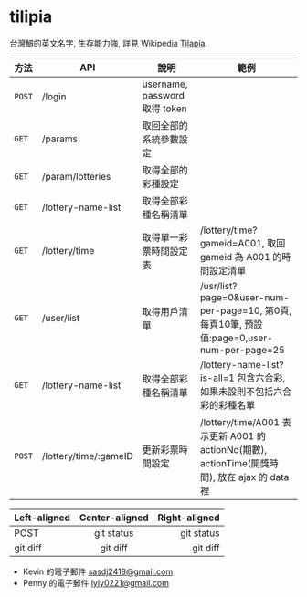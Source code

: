 
# tilipia
台灣鯛的英文名字, 生存能力強, 詳見 Wikipedia [Tilapia](https://en.wikipedia.org/wiki/Tilapia).

| 方法 | API | 說明 | 範例 |
| --- | --- | --- | --- |
| `POST` | /login | username, password 取得 token ||
| `GET` | /params | 取回全部的系統參數設定 ||
| `GET` | /param/lotteries | 取得全部的彩種設定 ||
| `GET` | /lottery-name-list | 取得全部彩種名稱清單 ||
| `GET` | /lottery/time | 取得單一彩票時間設定表 | /lottery/time?gameid=A001, 取回 gameid 為 A001 的時間設定清單 |
| `GET` | /user/list | 取得用戶清單 | /usr/list?page=0&user-num-per-page=10, 第0頁, 每頁10筆, 預設值:page=0,user-num-per-page=25|
| `GET` | /lottery-name-list | 取得全部彩種名稱清單 | /lottery-name-list?is-all=1 包含六合彩, 如果未設則不包括六合彩的彩種名單 |
| `POST` | /lottery/time/:gameID | 更新彩票時間設定 | /lottery/time/A001 表示更新 A001 的 actionNo(期數), actionTime(開獎時間), 放在 ajax 的 data 裡 |


| Left-aligned | Center-aligned | Right-aligned |
| :---         |     :---:      |          ---: |
| POST   | git status     | git status    |
| git diff     | git diff       | git diff      |


- Kevin 的電子郵件 sasdj2418@gmail.com
- Penny 的電子郵件 lyly0221@gmail.com



